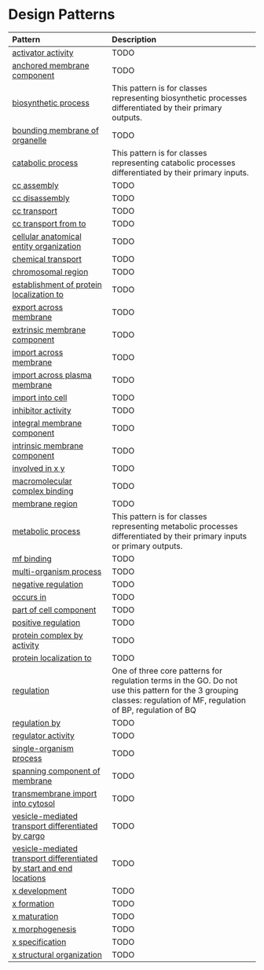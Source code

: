 # Design Patterns

| Pattern | Description |
|:--------|:------------|
| [activator activity](activator_activity.md) | TODO |
| [anchored membrane component](anchored_membrane_component.md) | TODO |
| [biosynthetic process](biosynthetic_process.md) | This pattern is for classes representing biosynthetic processes differentiated by their primary outputs. |
| [bounding membrane of organelle](bounding_membrane_of_organelle.md) | TODO |
| [catabolic process](catabolic_process.md) | This pattern is for classes representing catabolic processes differentiated by their primary inputs. |
| [cc assembly](cc_assembly.md) | TODO |
| [cc disassembly](cc_disassembly.md) | TODO |
| [cc transport](cc_transport.md) | TODO |
| [cc transport from to](cc_transport_from_to.md) | TODO |
| [cellular anatomical entity organization](cellular_anatomical_entity_organization.md) | TODO |
| [chemical transport](chemical_transport.md) | TODO |
| [chromosomal region](chromosomal_region.md) | TODO |
| [establishment of protein localization to](establishment_of_protein_localization_to.md) | TODO |
| [export across membrane](export_across_membrane.md) | TODO |
| [extrinsic membrane component](extrinsic_membrane_component.md) | TODO |
| [import across membrane](import_across_membrane.md) | TODO |
| [import across plasma membrane](import_across_plasma_membrane.md) | TODO |
| [import into cell](import_into_cell.md) | TODO |
| [inhibitor activity](inhibitor_activity.md) | TODO |
| [integral membrane component](integral_membrane_component.md) | TODO |
| [intrinsic membrane component](intrinsic_membrane_component.md) | TODO |
| [involved in x y](involved_in_x_y.md) | TODO |
| [macromolecular complex binding](macromolecular_complex_binding.md) | TODO |
| [membrane region](membrane_region.md) | TODO |
| [metabolic process](metabolic_process.md) | This pattern is for classes representing metabolic processes differentiated by their primary inputs or primary outputs. |
| [mf binding](mf_binding.md) | TODO |
| [multi-organism process](multi_organism_process.md) | TODO |
| [negative regulation](negative_regulation.md) | TODO |
| [occurs in](occursIn.md) | TODO |
| [part of cell component](part_of_cell_component.md) | TODO |
| [positive regulation](positive_regulation.md) | TODO |
| [protein complex by activity](protein_complex_by_activity.md) | TODO |
| [protein localization to](protein_localization_to.md) | TODO |
| [regulation](regulation.md) | One of three core patterns for regulation terms in the GO. Do not use this pattern for the 3 grouping classes: regulation of MF, regulation of BP, regulation of BQ |
| [regulation by](regulation_by.md) | TODO |
| [regulator activity](regulator_activity.md) | TODO |
| [single-organism process](single_organism_process.md) | TODO |
| [spanning component of membrane](membrane_spanning_component.md) | TODO |
| [transmembrane import into cytosol](transmembrane_import_into_cell.md) | TODO |
| [vesicle-mediated transport differentiated by cargo](vesicle_mediated_transport_differentiated_by_cargo.md) | TODO |
| [vesicle-mediated transport differentiated by start and end locations](vesicle_mediated_transport_differentiated_by_start_and_end_locations.md) | TODO |
| [x development](x_development.md) | TODO |
| [x formation](x_formation.md) | TODO |
| [x maturation](x_maturation.md) | TODO |
| [x morphogenesis](x_morphogenesis.md) | TODO |
| [x specification](x_specification.md) | TODO |
| [x structural organization](x_structural_organization.md) | TODO |
